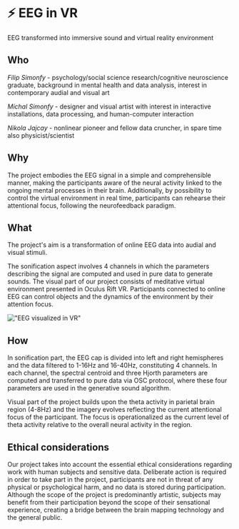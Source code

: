 # ⚡️ EEG in VR
EEG transformed into immersive sound and virtual reality environment


## Who
*Filip Simonfy* - psychology/social science research/cognitive neuroscience graduate, background in mental health and data analysis, interest in contemporary audial and visual art

*Michal Simonfy* - designer and visual artist with interest in interactive installations, data processing, and human-computer interaction

*Nikola Jajcay* - nonlinear pioneer and fellow data cruncher, in spare time also physicist/scientist 


## Why
The project embodies the EEG signal in a simple and comprehensible manner, making the participants aware of the neural activity linked to the ongoing mental processes in their brain. Additionally, by possibility to control the virtual environment in real time, participants can rehearse their attentional focus, following the neurofeedback paradigm.


## What
The project's aim is a transformation of online EEG data into audial and visual stimuli.

The sonification aspect involves 4 channels in which the parameters describing the signal are computed and used in pure data to generate sounds. The visual part of our project consists of meditative virtual environment presented in Oculus Rift VR. Participants connected to online EEG can control objects and the dynamics of the environment by their attention focus.

!["EEG visualized in VR"](http://i.imgur.com/50S32GZ.jpg)


## How

In sonification part, the EEG cap is divided into left and right hemispheres and the data filtered to 1-16Hz and 16-40Hz, constituting 4 channels. In each channel, the spectral centroid and three Hjorth parameters are computed and transferred to pure data via OSC protocol, where these four parameters are used in the generative sound algorithm.

Visual part of the project builds upon the theta activity in parietal brain region (4-8Hz) and the imagery evolves reflecting the current attentional focus of the participant. The focus is operationalized as the current level of theta activity relative to the overall neural activity in the region.


## Ethical considerations

Our project takes into account the essential ethical considerations regarding work with human subjects and sensitive data. Deliberate action is required in order to take part in the project, participants are not in threat of any physical or psychological harm, and no data is stored during participation. Although the scope of the project is predominantly artistic, subjects may benefit from their participation beyond the scope of their sensational experience, creating a bridge between the brain mapping technology and the general public.  
